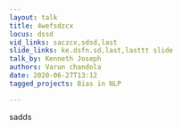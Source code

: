 ```yaml
---
layout: talk
title: 4wefsdzcx
locus: dssd
vid_links: saczcx,sdsd,last
slide_links: ke.dsfn.sd,last,lasttt slide
talk_by: Kenneth Joseph
authors: Varun chandola
date: 2020-06-27T13:12
tagged_projects: Bias in NLP

---
```


<p>sadds</p>
